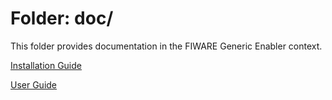 Folder: doc/
========

This folder provides documentation in the FIWARE Generic Enabler context. 

[Installation Guide](installation_guide.md)

[User Guide](user_guide.md)
